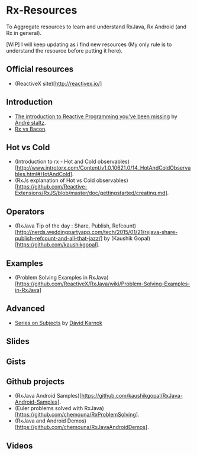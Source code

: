 # Rx-Resources
To Aggregate resources to learn and understand RxJava, Rx Android (and Rx in general).

[WIP] I will keep updating as i find new resources (My only rule is to understand the resource before putting it here).

## Official resources 
* (ReactiveX site)[http://reactivex.io/]

## Introduction 
* [The introduction to Reactive Programming you've been missing](https://gist.github.com/staltz/868e7e9bc2a7b8c1f754) by [André staltz](https://github.com/staltz).
* [Rx vs Bacon](https://gist.github.com/mattpodwysocki/00bc7acebd6912998dc0).

## Hot vs Cold 
* (Introduction to rx - Hot and Cold observables)[http://www.introtorx.com/Content/v1.0.10621.0/14_HotAndColdObservables.html#HotAndCold].
* (RxJs explanation of Hot vs Cold observables)[https://github.com/Reactive-Extensions/RxJS/blob/master/doc/gettingstarted/creating.md].

## Operators 
* (RxJava Tip of the day : Share, Publish, Refcount)[http://nerds.weddingpartyapp.com/tech/2015/01/21/rxjava-share-publish-refcount-and-all-that-jazz/] by (Kaushik Gopal)[https://github.com/kaushikgopal].

## Examples 
* (Problem Solving Examples in RxJava)[https://github.com/ReactiveX/RxJava/wiki/Problem-Solving-Examples-in-RxJava]

## Advanced 
* [Series on Subjects](http://akarnokd.blogspot.fr/2015/06/subjects-part-1.html) by [Dávid Karnok](https://github.com/akarnokd)  

## Slides 


## Gists 

## Github projects 
* (RxJava Android Samples)[https://github.com/kaushikgopal/RxJava-Android-Samples].
* (Euler problems solved with RxJava)[https://github.com/chemouna/RxProblemSolving].
* (RxJava and Android Demos)[https://github.com/chemouna/RxJavaAndroidDemos]. 

## Videos 









